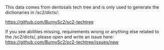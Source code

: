 This data comes from dentosals tech tree and is only used to generate the dictionaries in /sc2/dicts/:

https://github.com/BurnySc2/sc2-techtree

If you see abilities missing, requirements wrong or anything else related to the /sc2/dicts/, please open and write an issue here:
https://github.com/BurnySc2/sc2-techtree/issues/new